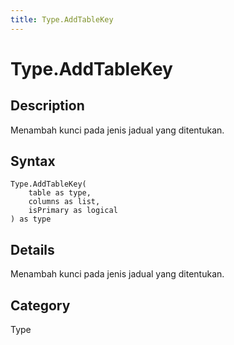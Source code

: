 ```yaml
---
title: Type.AddTableKey
---
```


# Type.AddTableKey


## Description

Menambah kunci pada jenis jadual yang ditentukan.


## Syntax

```powerquery
Type.AddTableKey(
    table as type,
    columns as list,
    isPrimary as logical
) as type
```


## Details

Menambah kunci pada jenis jadual yang ditentukan.



## Category
Type
